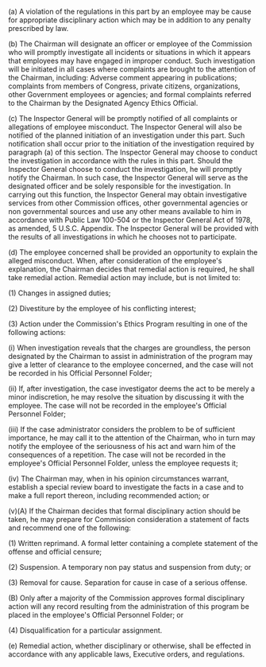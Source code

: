(a) A violation of the regulations in this part by an employee may be cause for appropriate disciplinary action which may be in addition to any penalty prescribed by law.

(b) The Chairman will designate an officer or employee of the Commission who will promptly investigate all incidents or situations in which it appears that employees may have engaged in improper conduct. Such investigation will be initiated in all cases where complaints are brought to the attention of the Chairman, including: Adverse comment appearing in publications; complaints from members of Congress, private citizens, organizations, other Government employees or agencies; and formal complaints referred to the Chairman by the Designated Agency Ethics Official.

(c) The Inspector General will be promptly notified of all complaints or allegations of employee misconduct. The Inspector General will also be notified of the planned initiation of an investigation under this part. Such notification shall occur prior to the initiation of the investigation required by paragraph (a) of this section. The Inspector General may choose to conduct the investigation in accordance with the rules in this part. Should the Inspector General choose to conduct the investigation, he will promptly notify the Chairman. In such case, the Inspector General will serve as the designated officer and be solely responsible for the investigation. In carrying out this function, the Inspector General may obtain investigative services from other Commission offices, other governmental agencies or non governmental sources and use any other means available to him in accordance with Public Law 100-504 or the Inspector General Act of 1978, as amended, 5 U.S.C. Appendix. The Inspector General will be provided with the results of all investigations in which he chooses not to participate.

(d) The employee concerned shall be provided an opportunity to explain the alleged misconduct. When, after consideration of the employee's explanation, the Chairman decides that remedial action is required, he shall take remedial action. Remedial action may include, but is not limited to:

(1) Changes in assigned duties;

(2) Divestiture by the employee of his conflicting interest;

(3) Action under the Commission's Ethics Program resulting in one of the following actions:

(i) When investigation reveals that the charges are groundless, the person designated by the Chairman to assist in administration of the program may give a letter of clearance to the employee concerned, and the case will not be recorded in his Official Personnel Folder;

(ii) If, after investigation, the case investigator deems the act to be merely a minor indiscretion, he may resolve the situation by discussing it with the employee. The case will not be recorded in the employee's Official Personnel Folder;

(iii) If the case administrator considers the problem to be of sufficient importance, he may call it to the attention of the Chairman, who in turn may notify the employee of the seriousness of his act and warn him of the consequences of a repetition. The case will not be recorded in the employee's Official Personnel Folder, unless the employee requests it;

(iv) The Chairman may, when in his opinion circumstances warrant, establish a special review board to investigate the facts in a case and to make a full report thereon, including recommended action; or

(v)(A) If the Chairman decides that formal disciplinary action should be taken, he may prepare for Commission consideration a statement of facts and recommend one of the following:

(1) Written reprimand. A formal letter containing a complete statement of the offense and official censure;

(2) Suspension. A temporary non pay status and suspension from duty; or

(3) Removal for cause. Separation for cause in case of a serious offense.

(B) Only after a majority of the Commission approves formal disciplinary action will any record resulting from the administration of this program be placed in the employee's Official Personnel Folder; or

(4) Disqualification for a particular assignment.
              

(e) Remedial action, whether disciplinary or otherwise, shall be effected in accordance with any applicable laws, Executive orders, and regulations.

